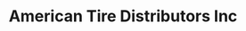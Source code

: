 ---
title: "American Tire Distributors Inc"
url: /augusta/american-tire-distributors-inc/
shop: Reifen
---